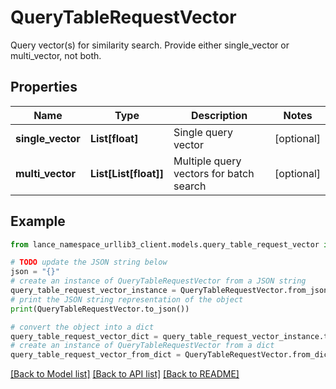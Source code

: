 # QueryTableRequestVector

Query vector(s) for similarity search. Provide either single_vector or multi_vector, not both.

## Properties

Name | Type | Description | Notes
------------ | ------------- | ------------- | -------------
**single_vector** | **List[float]** | Single query vector | [optional] 
**multi_vector** | **List[List[float]]** | Multiple query vectors for batch search | [optional] 

## Example

```python
from lance_namespace_urllib3_client.models.query_table_request_vector import QueryTableRequestVector

# TODO update the JSON string below
json = "{}"
# create an instance of QueryTableRequestVector from a JSON string
query_table_request_vector_instance = QueryTableRequestVector.from_json(json)
# print the JSON string representation of the object
print(QueryTableRequestVector.to_json())

# convert the object into a dict
query_table_request_vector_dict = query_table_request_vector_instance.to_dict()
# create an instance of QueryTableRequestVector from a dict
query_table_request_vector_from_dict = QueryTableRequestVector.from_dict(query_table_request_vector_dict)
```
[[Back to Model list]](../README.md#documentation-for-models) [[Back to API list]](../README.md#documentation-for-api-endpoints) [[Back to README]](../README.md)


